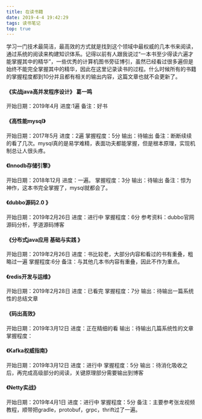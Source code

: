 ```yaml
---
title: 在读书籍
date: 2019-4-4 19:42:29
tags: 读书笔记
top: true
---
```


学习一门技术最简洁，最高效的方式就是找到这个领域中最权威的几本书来阅读，通过系统的阅读来构建知识体系。记得以前有人跟我说过“一本书至少得读六遍才能掌握其中的精华”，一些优秀的计算机图书旁征博引，虽然已经看过很多遍但是始终不能完全掌握其中的精华，因此在这里记录读书的过程。什么时候所有的书籍的掌握程度都到10分并且都有相关的输出内容，这篇文章也就不会更新了。
<!-- more -->
#### 《实战java高并发程序设计》 葛一鸣
开始日期：2019年4月
进度:1遍
备注：好书
#### 《高性能mysql》
开始日期：2017年5月
进度：2遍
掌握程度：5分
输出：待输出
备注：断断续续的看了几次。mysql真的是易学难精，表面功夫都能掌握，但是根本原理，实现机制总让人很头疼。
#### 《Innodb存储引擎》
开始日期：2018年12月
进度：一遍。
掌握程度：3分
输出：待输出
备注：惊为神作，这本书完全掌握了，mysql就都会了。
#### 《dubbo源码2.0 》
开始日期：2019年2月26日
进度：进行中
掌握程度：6分
参考资料：dubbo官网源码分析，芋道源码博客
#### 《分布式java应用 基础与实践 》
开始日期：2019年2月26日
进度：书比较老，大部分内容和看过的书有重叠，粗略过一遍
掌握程度:6分
备注：与其他几本书内容有重叠，因此不作为重点。
#### 《redis开发与运维》
开始日期：2019年2月28日
进度：已看完
掌握程度：7分
输出：待输出一篇系统性的总结文章
#### 《码出高效》
开始日期：2019年3月12日
进度：正在精细的看
输出：待输出几篇系统性的文章
掌握程度：
#### 《Kafka权威指南》
开始日期：2019年3月12日
进度：进行中
掌握程度：5分
输出：待消化吸收之后，再完成高级部分的阅读，关键原理部分需要输出到博客
#### 《Netty实战》
开始日期：2019年4月1日
进度：进行中
掌握程度：5分
备注：主要参考张龙视频教程，顺带把gradle，protobuf，grpc，thrift过了一遍。
